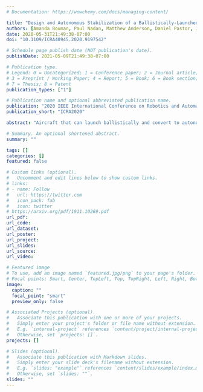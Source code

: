 ```yaml
---
# Documentation: https://wowchemy.com/docs/managing-content/

title: "Design and Autonomous Stabilization of a Ballistically-Launched Multirotor"
authors: [Amanda Bouman, Paul Nadan, Matthew Anderson, Daniel Pastor, Jacob Izraelevitz, Joel Burdick, Brett Kennedy]
date: 2020-05-31T21:49:38-07:00
doi: "10.1109/ICRA40945.2020.9197542"

# Schedule page publish date (NOT publication's date).
publishDate: 2021-05-09T21:49:38-07:00

# Publication type.
# Legend: 0 = Uncategorized; 1 = Conference paper; 2 = Journal article;
# 3 = Preprint / Working Paper; 4 = Report; 5 = Book; 6 = Book section;
# 7 = Thesis; 8 = Patent
publication_types: ["1"]

# Publication name and optional abbreviated publication name.
publication: "2020 IEEE International Conference on Robotics and Automation"
publication_short: "ICRA2020"

abstract: "Aircraft that can launch ballistically and convert to autonomous, free-flying drones have applications in many areas such as emergency response, defense, and space exploration, where they can gather critical situational data using onboard sensors. This paper presents a ballistically-launched, autonomously-stabilizing multirotor prototype (SQUID - Streamlined Quick Unfolding Investigation Drone) with an onboard sensor suite, autonomy pipeline, and passive aerodynamic stability. We demonstrate autonomous transition from passive to vision-based, active stabilization, confirming the multirotor's ability to autonomously stabilize after a ballistic launch in a GPS-denied environment."

# Summary. An optional shortened abstract.
summary: ""

tags: []
categories: []
featured: false

# Custom links (optional).
#   Uncomment and edit lines below to show custom links.
# links:
# - name: Follow
#   url: https://twitter.com
#   icon_pack: fab
#   icon: twitter
# https://arxiv.org/pdf/1911.10269.pdf
url_pdf:
url_code:
url_dataset:
url_poster:
url_project:
url_slides:
url_source:
url_video:

# Featured image
# To use, add an image named `featured.jpg/png` to your page's folder. 
# Focal points: Smart, Center, TopLeft, Top, TopRight, Left, Right, BottomLeft, Bottom, BottomRight.
image:
  caption: ""
  focal_point: "smart"
  preview_only: false

# Associated Projects (optional).
#   Associate this publication with one or more of your projects.
#   Simply enter your project's folder or file name without extension.
#   E.g. `internal-project` references `content/project/internal-project/index.md`.
#   Otherwise, set `projects: []`.
projects: []

# Slides (optional).
#   Associate this publication with Markdown slides.
#   Simply enter your slide deck's filename without extension.
#   E.g. `slides: "example"` references `content/slides/example/index.md`.
#   Otherwise, set `slides: ""`.
slides: ""
---
```

